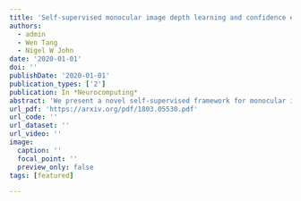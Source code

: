 ```yaml
---
title: 'Self-supervised monocular image depth learning and confidence estimation'
authors:
  - admin
  - Wen Tang
  - Nigel W John
date: '2020-01-01'
doi: ''
publishDate: '2020-01-01'
publication_types: ['2']
publication: In *Neurocomputing*
abstract: 'We present a novel self-supervised framework for monocular image depth learning and confidence estimation. Our framework reduces the amount of ground truth annotation data required for training Convolutional Neural Networks (CNNs), which is often a challenging problem for the fast deployment of CNNs in many computer vision tasks. Our DepthNet adopts a novel fully differential patch-based cost function through the Zero-Mean Normalized Cross Correlation (ZNCC) to take multi-scale patches as matching and learning strategies. This approach greatly increases the accuracy and robustness of the depth learning. Whilst the proposed patch-based cost function naturally provides a 0-to-1 confidence, it is then used to self-supervise the training of a parallel network for confidence map learning and estimation by exploiting the fact that ZNCC is a normalized measure of similarity which can be approximated as the confidence of the depth estimation. Therefore, the proposed corresponding confidence map learning and estimation operate in a self-supervised manner and is a parallel network to the DepthNet. Evaluation on the KITTI depth prediction evaluation dataset and Make3D dataset show that our method outperforms the state-of-the-art results.'
url_pdf: 'https://arxiv.org/pdf/1803.05530.pdf'
url_code: ''
url_dataset: ''
url_video: ''
image:
  caption: ''
  focal_point: ''
  preview_only: false
tags: [featured]

---
```

